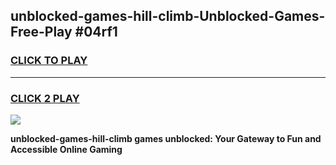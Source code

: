 
## unblocked-games-hill-climb-Unblocked-Games-Free-Play #04rf1
<h3>
<a href="https://us.freeplayer.one?title=unblocked-games-hill-climb&ref=9M">CLICK TO PLAY</a></h3>
<hr>

<h3>
<a href="https://us.freeplayer.one?title=unblocked-games-hill-climb&ref=9M">CLICK 2 PLAY</a>
  
</h3>

<a href="https://us.freeplayer.one?title=unblocked-games-hill-climb&ref=9M"><img src="https://clearcache.store/games.png"></a>


**unblocked-games-hill-climb games unblocked: Your Gateway to Fun and Accessible Online Gaming**
